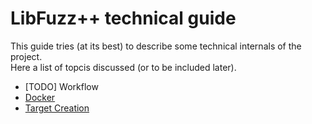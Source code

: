 # LibFuzz++ technical guide

This guide tries (at its best) to describe some technical internals of the project.  
Here a list of topcis discussed (or to be included later).

- [TODO] Workflow
- [Docker](./Docker.md)
- [Target Creation](./Target_Creation.md)